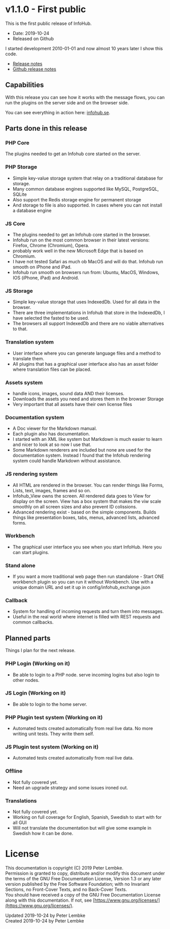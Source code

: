 # v1.1.0 - First public
This is the first public release of InfoHub.
* Date: 2019-10-24
* Released on Github

I started development 2010-01-01 and now almost 10 years later I show this code.

* [Release notes](folder/doc/release/v1v1v0/release_v1v1v0.md)
* [Github release notes](https://github.com/peterlembke/infohub/releases/tag/v1.1.0)

## Capabilities
With this release you can see how it works with the message flows, you can run the plugins on the server side and on the browser side.

You can see everything in action here: [infohub.se](https://www.infohub.se).

## Parts done in this release

###  PHP Core
The plugins needed to get an Infohub core started on the server.

### PHP Storage
- Simple key-value storage system that relay on a traditional database for storage. 
- Many common database engines supported like MySQL, PostgreSQL, SQLite
- Also support the Redis storage engine for permanent storage
- And storage to file is also supported. In cases where you can not install a database engine

### JS Core
- The plugins needed to get an Infohub core started in the browser.
- Infohub run on the most common browser in their latest versions: Firefox, Chrome (Chromium), Opera.
- probably work well in the new Microsoft Edge that is based on Chromium.
- I have not tested Safari as much ob MacOS and will do that. Infohub run smooth on iPhone and iPad.
- Infohub run smooth on browsers run from: Ubuntu, MacOS, Windows, IOS (iPhone, iPad) and Android.

### JS Storage
- Simple key-value storage that uses IndexedDb. Used for all data in the browser.
- There are three implementations in Infohub that store in the IndexedDb, I have selected the fasted to be used.
- The browsers all support IndexedDb and there are no viable alternatives to that.

### Translation system
- User interface where you can generate language files and a method to translate them.
- All plugins that has a graphical user interface also has an asset folder where translation files can be placed.

### Assets system
- handle icons, images, sound data AND their licenses.
- Downloads the assets you need and stores them in the browser Storage
- Very important that all assets have their own license files

### Documentation system
- A Doc viewer for the Markdown manual. 
- Each plugin also has documentation.
- I started with an XML like system but Markdown is much easier to learn and nicer to look at so now I use that.
- Some Markdown renderers are included but none are used for the documentation system. Instead I found that the Infohub rendering system could handle Markdown without assistance.

### JS rendering system
- All HTML are rendered in the browser. You can render things like Forms, Lists, text, images, frames and so on.
- Infohub_View owns the screen. All rendered data goes to View for display on the screen. View has a box system that makes the viw scale smoothly on all screen sizes and also prevent ID colissions.
- Advanced rendering exist - based on the simple components. Builds things like presentation boxes, tabs, menus, advanced lists, advanced forms.

### Workbench
- The graphical user interface you see when you start InfoHub. Here you can start plugins.

### Stand alone
- If you want a more traditional web page then run standalone - Start ONE workbench plugin so you can run it without Workbench. Use with a unique domain URL and set it up in config/infohub_exchange.json

### Callback
- System for handling of incoming requests and turn them into messages.
- Useful in the real world where internet is filled with REST requests and common callbacks.

## Planned parts
Things I plan for the next release.

### PHP Login (Working on it)
- Be able to login to a PHP node. serve incoming logins but also login to other nodes.

### JS Login (Working on it)
- Be able to login to the home server.

### PHP Plugin test system (Working on it)
- Automated tests created automatically from real live data. No more writing unit tests. They write them self.

### JS Plugin test system (Working on it)
- Automated tests created automatically from real live data.

### Offline
- Not fully covered yet.
- Need an upgrade strategy and some issues ironed out.

### Translations
- Not fully covered yet.
- Working on full coverage for English, Spanish, Swedish to start with for all GUI
- Will not translate the documentation but will give some example in Swedish how it can be done.

# License
This documentation is copyright (C) 2019 Peter Lembke.  
Permission is granted to copy, distribute and/or modify this document under the terms of the GNU Free Documentation License, Version 1.3 or any later version published by the Free Software Foundation; with no Invariant Sections, no Front-Cover Texts, and no Back-Cover Texts.  
You should have received a copy of the GNU Free Documentation License along with this documentation. If not, see [https://www.gnu.org/licenses/](https://www.gnu.org/licenses/).  

Updated 2019-10-24 by Peter Lembke  
Created 2019-10-24 by Peter Lembke

